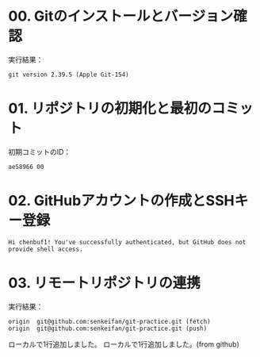 # 00. Gitのインストールとバージョン確認

実行結果：
```
git version 2.39.5 (Apple Git-154)
```

# 01. リポジトリの初期化と最初のコミット

初期コミットのID：
```
ae58966 00
```

# 02. GitHubアカウントの作成とSSHキー登録
```
Hi chenbuf1! You've successfully authenticated, but GitHub does not provide shell access.
```


# 03. リモートリポジトリの連携

実行結果：
```
origin  git@github.com:senkeifan/git-practice.git (fetch)
origin  git@github.com:senkeifan/git-practice.git (push)
```

ローカルで1行追加しました。
ローカルで1行追加しました。(from github)
